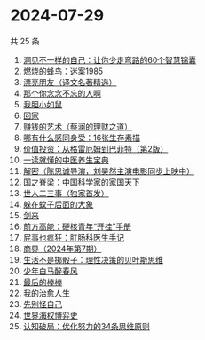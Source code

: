 # 2024-07-29

共 25 条

<!-- BEGIN WEREAD -->
<!-- 最后更新时间 2024-07-29 13:01:24 +0800 -->
1. [洞见不一样的自己：让你少走弯路的60个智慧锦囊](https://weread.qq.com/web/bookDetail/28b327b0813ab90d6g016de6)
1. [燃烧的蜂鸟：迷案1985](https://weread.qq.com/web/bookDetail/ea2329f0813ab90d0g017199)
1. [漂亮朋友（译文名著精选）](https://weread.qq.com/web/bookDetail/9b532fc05e39149b5a55f66)
1. [那个你念念不忘的人啊](https://weread.qq.com/web/bookDetail/db632090813ab9080g012d29)
1. [我胆小如鼠](https://weread.qq.com/web/bookDetail/276323e0813ab90a5g0144d7)
1. [回家](https://weread.qq.com/web/bookDetail/d0432270813ab7696g010a9d)
1. [赚钱的艺术（蔡澜的理财之道）](https://weread.qq.com/web/bookDetail/1fe32b60813ab9052g011c9e)
1. [哪有什么感同身受：16张生存素描](https://weread.qq.com/web/bookDetail/45f32bc0813ab9011g015a01)
1. [价值投资：从格雷厄姆到巴菲特（第2版）](https://weread.qq.com/web/bookDetail/4f632770813ab90a0g01524b)
1. [一读就懂的中医养生宝典](https://weread.qq.com/web/bookDetail/00f32900813ab909eg018e04)
1. [解密（陈思诚导演，刘昊然主演电影同步上映中）](https://weread.qq.com/web/bookDetail/e1c32c205c9f30e1cdf7d38)
1. [国之脊梁：中国科学家的家国天下](https://weread.qq.com/web/bookDetail/5b132f90813ab90b5g0183ba)
1. [世人二三事（独家首发）](https://weread.qq.com/web/bookDetail/c7832c00813ab9019g017451)
1. [躲在蚊子后面的大象](https://weread.qq.com/web/bookDetail/bfc32800813ab883bg0165f3)
1. [剑来](https://weread.qq.com/web/bookDetail/8e5326b07153adcf8e53d42)
1. [前方高能：硬核青年“开挂”手册](https://weread.qq.com/web/bookDetail/6ec323a0813ab9080g0178b8)
1. [屁事也疯狂：肛肠科医生手记](https://weread.qq.com/web/bookDetail/cf232020813ab9051g017394)
1. [商界（2024年第7期）](https://weread.qq.com/web/bookDetail/331320f0813ab90dcg019acf)
1. [生活不是掷骰子：理性决策的贝叶斯思维](https://weread.qq.com/web/bookDetail/0b232fb0813ab8983g016e1d)
1. [少年白马醉春风](https://weread.qq.com/web/bookDetail/f4432320813ab673eg016c9d)
1. [最后的棒棒](https://weread.qq.com/web/bookDetail/c08329307157aca7c0832c5)
1. [我的治愈人生](https://weread.qq.com/web/bookDetail/e6d32ee0813ab901dg0198a3)
1. [先别怪自己](https://weread.qq.com/web/bookDetail/63c32230813ab9035g012165)
1. [世界海权博弈史](https://weread.qq.com/web/bookDetail/cc032840813ab8f89g011b15)
1. [认知破局：优化努力的34条思维原则](https://weread.qq.com/web/bookDetail/b423208071d300dfb4214cb)
<!-- END WEREAD -->